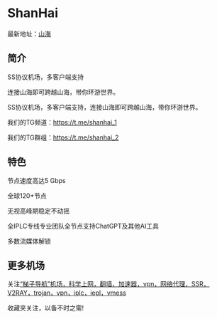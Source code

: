 # ShanHai

最新地址：[山海](https://shanhai.me/#/register?code=CWRg0KsM)

## 简介

SS协议机场，多客户端支持

连接山海即可跨越山海，带你环游世界。

SS协议机场，多客户端支持，连接山海即可跨越山海，带你环游世界。

我们的TG频道：https://t.me/shanhai_1

我们的TG群组：https://t.me/shanhai_2

## 特色

节点速度高达5 Gbps

全球120+节点

无视高峰期稳定不动摇

全IPLC专线专业团队全节点支持ChatGPT及其他AI工具

多数流媒体解锁

## 更多机场

关注[“梯子导航”机场，科学上网，翻墙，加速器，vpn，网络代理，SSR，V2RAY，trojan，vpn，iplc，iepl，vmess](https://tzdaohang.com/)

收藏夹关注，以备不时之需!
